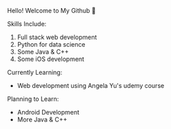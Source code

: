 Hello! Welcome to My Github 👋 


Skills Include: 
1) Full stack web development
2) Python for data science 
3) Some Java & C++
4) Some iOS development

Currently Learning: 
- Web development using Angela Yu's udemy course

Planning to Learn:
- Android Development
- More Java & C++

<!--
**megz-mugz/megz-mugz** is a ✨ _special_ ✨ repository because its `README.md` (this file) appears on your GitHub profile.

Here are some ideas to get you started:

- 🔭 I’m currently working on ...
- 🌱 I’m currently learning ...
- 👯 I’m looking to collaborate on ...
- 🤔 I’m looking for help with ...
- 💬 Ask me about ...
- 📫 How to reach me: ...
- 😄 Pronouns: ...
- ⚡ Fun fact: ...
-->
